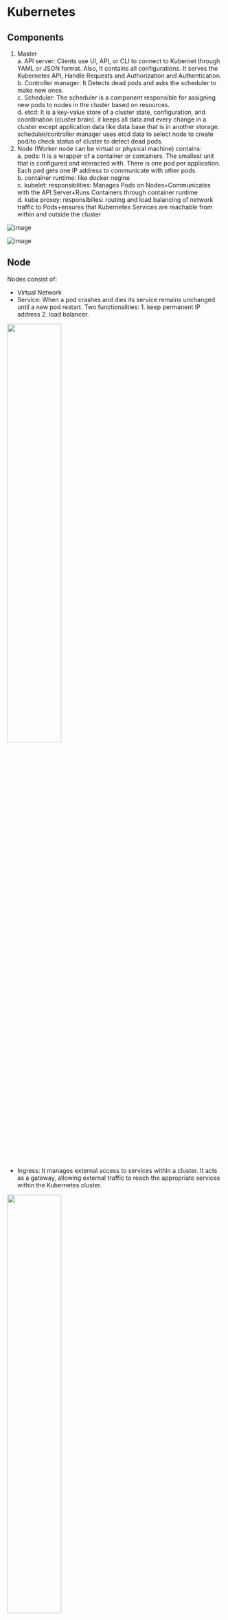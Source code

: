 # Kubernetes
## Components
1. Master  
  a. API server: Clients use UI, API, or CLI to connect to Kubernet through YAML or JSON format. Also, It contains all configurations. It serves the Kubernetes API, Handle Requests and Authorization and Authentication.  
  b. Controller manager: It Detects dead pods and asks the scheduler to make new ones.  
  c. Scheduler: The scheduler is a component responsible for assigning new pods to nodes in the cluster based on resources.   
  d. etcd: It is a key-value store of a cluster state, configuration, and coordination (cluster brain). it keeps all data and every change in a cluster except application data like data base that is in another storage.
scheduler/controller manager uses etcd data to select node to create pod/to check status of cluster to detect dead pods.  
3. Node (Worker node can be virtual or physical machine) contains:  
  a. pods:  It is a wrapper of a container or containers. The smallest unit that is configured and interacted with. There is one pod per application. Each pod gets one IP address to communicate with other pods.  
  b. container runtime: like docker negine  
  c. kubelet: responsiblities: Manages Pods on Nodes+Communicates with the API Server+Runs Containers through container runtime  
  d. kube proxey: responsibilies: routing and load balancing of network traffic to Pods+ensures that Kubernetes Services are reachable from within and outside the cluster

![image](https://github.com/user-attachments/assets/89c799b7-fbbc-4526-8d80-65771a48ecbc)


 ![image](https://github.com/MohammadNazeri/my-educations/assets/109389707/cf4d2676-544b-4dbb-bc82-dcee70458dde)

## Node 
Nodes consist of:
* Virtual Network
* Service: When a pod crashes and dies its service remains unchanged until a new pod restart. Two functionalities: 1. keep permanent IP address  2. load balancer. 
<img src="https://github.com/user-attachments/assets/b8f2abbb-9fad-4a6a-8730-938afccde77a" style="width: 50%;" />

* Ingress: It manages external access to services within a cluster. It acts as a gateway, allowing external traffic to reach the appropriate services within the Kubernetes cluster.

<img src="https://github.com/user-attachments/assets/221b81c7-f05e-465d-b5e2-6ef32a1c58cd" style="width: 50%;" />

* Configmap: ConfigMap is an API object used to store non-sensitive configuration data that can be consumed by pods or other resources in the cluster like address of DB
* Secret: It is kind of ConfigMap that is used to store sensitive configuration data e.g. username and password

<img src="https://github.com/user-attachments/assets/5bcfc627-1840-4dfe-b6b3-ff88bdf989b0" style="width: 50%;" />

* Volume: It is data storage to keep pods' data. Kubernetes cluster does not manage any data persistence.

![image](https://github.com/user-attachments/assets/fc344f6a-1b2a-491a-93ac-4ed2cf8ea14b)


* Deployment: Deployment is an API object that provides declarative updates to applications running within a cluster. It manages the deployment and scaling of replica sets, ensuring that a specified number of identical pods are running at any given time. Pod is on top of containers and deployment is on top of pod. In practice, we should work with deployment not with pods. 
* Stateful set:  While Deployments manage stateless applications, a Stateful Set manages stateful applications, such as databases, where each instance requires stable, persistent storage and unique network identifiers. In addition, Stateful set ensures that datebase reads and writes are synchronized. 

<img src="https://github.com/user-attachments/assets/03166db3-b98f-4421-9f57-cb2ec0e85ab1" style="width: 50%;" />

## Minikube 
* Minikube sets up a lightweight Kubernetes cluster on your local system, allowing you to experiment with Kubernetes features and deploy applications without needing access to a full-scale production cluster.
* kubectl:  It is a command-line tool for interacting with Kubernetes clusters.
### Installation:
* sudo apt install docker.io
* sudo systemctl enable docker
* sudo systemctl start docker
* install minikube
* install kubectl
### Commands
#### Minikube
It just uses for starting and deleting a cluster.
```
* minikube start
* minikube status
* minikube delete
* minikube service [service name] > Minikube will open a tunnel to the specified service, allowing you to access it via a local URL. This is particularly useful during development and testing phases when you need to interact with services running inside your Kubernetes cluster.
```
#### kubectl
```
* kubectl get nodes > shows all nodes
* kubectl get pod
* kubectl get services
* kubectl get deployment
* kubectl create deployment NAME --image=image [--dry-run] [options] > kubctl donot create pod directly. Instead, we should create deployment.
* kubectl create deployment nginx-depl --image=nginx > get nginx from dockerhub and create deployment
* kubectl get replicaset > show all replicasets which maintains a specified number of replicas of a Pod
* kubectl edit pod [name] > it opens an editor to edict configuration of pod
* kubectl logs [podname] > debug pods
* kubectl describe pod [podname]
* kubectl exec -it [podname] --bin/bash > it gives the terminal of application container
* kubectl delete deployment [deployment name]
* kubectl apply -f [configuration file].yaml 
```

<img src="https://github.com/user-attachments/assets/f09a0958-b849-447a-9496-238751fa3e3b" style="width: 50%;" />


## YAML file
There are three parts for configuration file of service and deployment:
1. metadata > Determine the kind of components e.g. service, deployment, etc.
2. specification > features of component
3. status > It is related to runtime. Kubernetes always compares the specification part with the current status and if there is a difference (e.g. number of pods) it tries to fit it (self-healing). These data comes from etcd.
### pod configuration
It is inside of the specification(spec) part with the title "template". It has its own metadata and spec parts. 

## Namespace
* namespace is used to organize resources.
* There could be multiple namespace in a cluster.
* They can be created in config files.
  ```
  ...
  metadata:
   name: mysql-configmap
   namespace: my-namespace
  ...
  ```
* By default, each cluster has four namespace:
 * kubernetes-dashboard > it is specific to minikube
 * kube-system > it is used for system-level components and resources. It typically includes components like kube-dns, kube-proxy, kube-scheduler, kube-controller-manager, etc
 * kube-public > It contains publicly accessible data like configmap
 * kube-node-lease > It contains the most important data of nodes
 * default > It uses at beginning when there is not any new namespace 
* kubectl get namespace
* kubeclt create namespace [name]
* 
